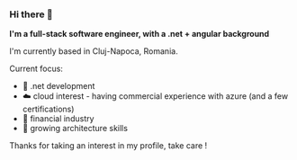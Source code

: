 ### Hi there 👋

**I'm a full-stack software engineer, with a .net + angular background**

I'm currently based in Cluj-Napoca, Romania. 


Current focus:
 * :hammer: .net development 
 * :cloud: cloud interest - having commercial experience with azure (and a few certifications)
 * :money_with_wings: financial industry 
 * :thinking: growing architecture skills 


Thanks for taking an interest in my profile, take care !
<!--
**mihaitibrea/mihaitibrea** is a ✨ _special_ ✨ repository because its `README.md` (this file) appears on your GitHub profile.

Here are some ideas to get you started:

- 🔭 I’m currently working on ...
- 🌱 I’m currently learning ...
- 👯 I’m looking to collaborate on ...
- 🤔 I’m looking for help with ...
- 💬 Ask me about ...
- 📫 How to reach me: ...
- 😄 Pronouns: ...
- ⚡ Fun fact: ...
-->

